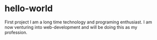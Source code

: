 # hello-world
First project
I am a long time technology and programing enthusiast. I am now venturing into web-development and will be doing this as my profession.
